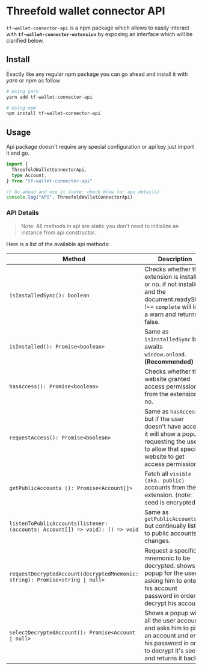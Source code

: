 # Threefold wallet connector API

`tf-wallet-connector-api` is a npm package which allows to easily interact with **`tf-wallet-connector-extension`** by exposing an interface which will be clarified below.

## Install

Exactly like any regular npm package you can go ahead and install it with _yarn_ or _npm_ as follow

```bash
# Using yarn
yarn add tf-wallet-connector-api

# Using npm
npm install tf-wallet-connector-api
```

## Usage

Api package doesn't require any special configuration or api key just import it and go.

```ts
import {
  ThreefoldWalletConnectorApi,
  type Account,
} from "tf-wallet-connector-api"

// Go ahead and use it (note: check blow for api details)
console.log("API", ThreefoldWalletConnectorApi)
```

### API Details

> Note: All methods in api are static you don't need to initialize an instance from api constructor.

Here is a list of the available api methods:

| Method                                                                        | Description                                                                                                                                               |
| ----------------------------------------------------------------------------- | --------------------------------------------------------------------------------------------------------------------------------------------------------- |
| `isInstalledSync(): boolean`                                                  | Checks whether the extension is installed or no. if not installed and the document.readyState !== `complete` will log a warn and returns false.           |
| `isInstalled(): Promise<boolean>`                                             | Same as `isInstalledSync` but awaits `window.onload`. **(Recommended)**                                                                                   |
| `hasAccess(): Promise<boolean>`                                               | Checks whether this website granted access permission from the extension or no.                                                                           |
| `requestAccess(): Promise<boolean>`                                           | Same as `hasAccess` but if the user doesn't have access it will show a popup requesting the user to allow that specific website to get access permission. |
| `getPublicAccounts (): Promise<Account[]>`                                    | Fetch all `visible (aka. public)` accounts from the extension. (note: seed is encrypted)                                                                  |
| `listenToPublicAccounts(listener: (accounts: Account[]) => void): () => void` | Same as `getPublicAccounts` but continually listen to public accountss changes.                                                                           |
| `requestDecryptedAccount(decryptedMnemonic: string): Promise<string \| null>` | Request a specific mnemonic to be decrypted. shows a popup for the user asking him to enter his account password in order to decrypt his account.         |
| `selectDecryptedAccount(): Promise<Account \| null>`                          | Shows a popup with all the user accounts and asks him to pick an account and enter his password in order to decrypt it's seed and returns it back.        |
